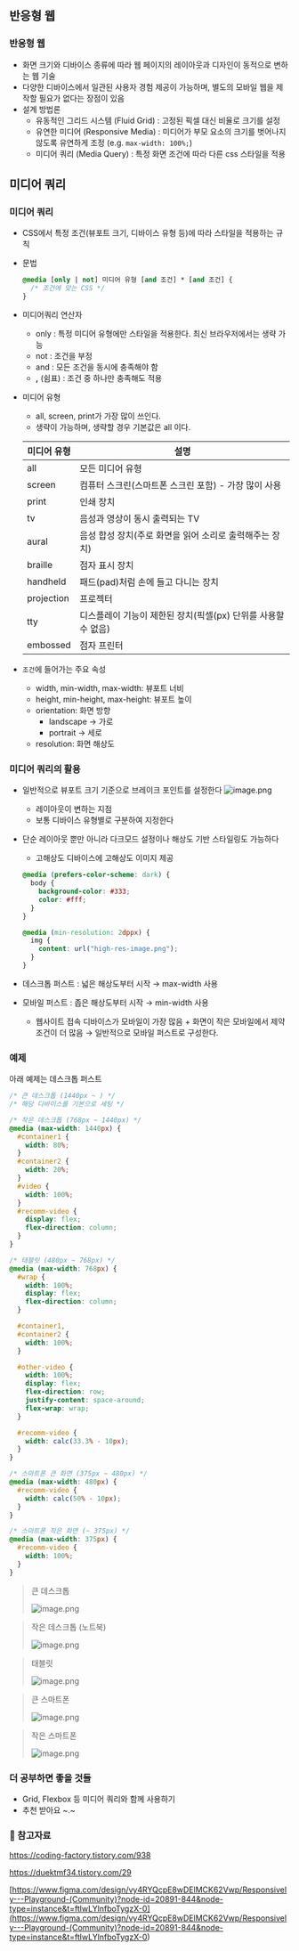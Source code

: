 ## 반응형 웹

### 반응형 웹

- 화면 크기와 디바이스 종류에 따라 웹 페이지의 레이아웃과 디자인이 동적으로 변하는 웹 기술
- 다양한 디바이스에서 일관된 사용자 경험 제공이 가능하며, 별도의 모바일 웹을 제작할 필요가 없다는 장점이 있음
- 설계 방법론
  - 유동적인 그리드 시스템 (Fluid Grid) : 고정된 픽셀 대신 비율로 크기를 설정
  - 유연한 미디어 (Responsive Media) : 미디어가 부모 요소의 크기를 벗어나지 않도록 유연하게 조정 (e.g. `max-width: 100%;`)
  - 미디어 쿼리 (Media Query) : 특정 화면 조건에 따라 다른 css 스타일을 적용

## 미디어 쿼리

### 미디어 쿼리

- CSS에서 특정 조건(뷰포트 크기, 디바이스 유형 등)에 따라 스타일을 적용하는 규칙
- 문법
  ```css
  @media [only | not] 미디어 유형 [and 조건] * [and 조건] {
    /* 조건에 맞는 CSS */
  }
  ```
- 미디어쿼리 연산자
  - only : 특정 미디어 유형에만 스타일을 적용한다. 최신 브라우저에서는 생략 가능
  - not : 조건을 부정
  - and : 모든 조건을 동시에 충족해야 함
  - **,** (쉼표) : 조건 중 하나만 충족해도 적용
- 미디어 유형

  - all, screen, print가 가장 많이 쓰인다.
  - 생략이 가능하며, 생략할 경우 기본값은 all 이다.

  | 미디어 유형 | 설명                                                          |
  | ----------- | ------------------------------------------------------------- |
  | all         | 모든 미디어 유형                                              |
  | screen      | 컴퓨터 스크린(스마트폰 스크린 포함) - 가장 많이 사용          |
  | print       | 인쇄 장치                                                     |
  | tv          | 음성과 영상이 동시 출력되는 TV                                |
  | aural       | 음성 합성 장치(주로 화면을 읽어 소리로 출력해주는 장치)       |
  | braille     | 점자 표시 장치                                                |
  | handheld    | 패드(pad)처럼 손에 들고 다니는 장치                           |
  | projection  | 프로젝터                                                      |
  | tty         | 디스플레이 기능이 제한된 장치(픽셀(px) 단위를 사용할 수 없음) |
  | embossed    | 점자 프린터                                                   |

- `조건`에 들어가는 주요 속성
  - width, min-width, max-width: 뷰포트 너비
  - height, min-height, max-height: 뷰포트 높이
  - orientation: 화면 방향
    - landscape → 가로
    - portrait → 세로
  - resolution: 화면 해상도

### 미디어 쿼리의 활용

- 일반적으로 뷰포트 크기 기준으로 브레이크 포인트를 설정한다
  ![image.png]()
  - 레이아웃이 변하는 지점
  - 보통 디바이스 유형별로 구분하여 지정한다
- 단순 레이아웃 뿐만 아니라 다크모드 설정이나 해상도 기반 스타일링도 가능하다

  - 고해상도 디바이스에 고해상도 이미지 제공

  ```css
  @media (prefers-color-scheme: dark) {
    body {
      background-color: #333;
      color: #fff;
    }
  }

  @media (min-resolution: 2dppx) {
    img {
      content: url("high-res-image.png");
    }
  }
  ```

- 데스크톱 퍼스트 : 넓은 해상도부터 시작 → max-width 사용
- 모바일 퍼스트 : 좁은 해상도부터 시작 → min-width 사용
  - 웹사이트 접속 디바이스가 모바일이 가장 많음 + 화면이 작은 모바일에서 제약 조건이 더 많음 → 일반적으로 모바일 퍼스트로 구성한다.

### 예제

아래 예제는 데스크톱 퍼스트

```css
/* 큰 데스크톱 (1440px ~ ) */
/* 해당 디바이스를 기본으로 세팅 */

/* 작은 데스크톱 (768px ~ 1440px) */
@media (max-width: 1440px) {
  #container1 {
    width: 80%;
  }
  #container2 {
    width: 20%;
  }
  #video {
    width: 100%;
  }
  #recomm-video {
    display: flex;
    flex-direction: column;
  }
}

/* 태블릿 (480px ~ 768px) */
@media (max-width: 768px) {
  #wrap {
    width: 100%;
    display: flex;
    flex-direction: column;
  }

  #container1,
  #container2 {
    width: 100%;
  }

  #other-video {
    width: 100%;
    display: flex;
    flex-direction: row;
    justify-content: space-around;
    flex-wrap: wrap;
  }

  #recomm-video {
    width: calc(33.3% - 10px);
  }
}

/* 스마트폰 큰 화면 (375px ~ 480px) */
@media (max-width: 480px) {
  #recomm-video {
    width: calc(50% - 10px);
  }
}

/* 스마트폰 작은 화면 (~ 375px) */
@media (max-width: 375px) {
  #recomm-video {
    width: 100%;
  }
}
```

> 큰 데스크톱
>
> ![image.png]()

> 작은 데스크톱 (노트북)
>
> ![image.png]()

> 태블릿
>
> ![image.png]()

> 큰 스마트폰
>
> ![image.png]()

> 작은 스마트폰
>
> ![image.png]()

### 더 공부하면 좋을 것들

- Grid, Flexbox 등 미디어 쿼리와 함께 사용하기
- 추천 받아요 ~.~

### 👀 참고자료

https://coding-factory.tistory.com/938

https://duektmf34.tistory.com/29

[https://www.figma.com/design/vy4RYQcpE8wDElMCK62Vwp/Responsively---Playground-(Community)?node-id=20891-844&node-type=instance&t=ftlwLYlnfboTygzX-0](<https://www.figma.com/design/vy4RYQcpE8wDElMCK62Vwp/Responsively---Playground-(Community)?node-id=20891-844&node-type=instance&t=ftlwLYlnfboTygzX-0>)
